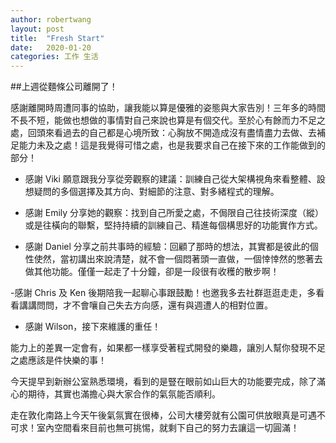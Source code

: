 ```yaml
---
author: robertwang
layout: post
title:  "Fresh Start"
date:   2020-01-20
categories: 工作 生活
---
```


##上週從麵條公司離開了！

感謝離開時周遭同事的協助，讓我能以算是優雅的姿態與大家告別！三年多的時間不長不短，能做也想做的事情對自己來說也算是有個交代。至於心有餘而力不足之處，回頭來看過去的自己都是心境所致：心胸放不開造成沒有盡情盡力去做、去補足能力未及之處！這是我覺得可惜之處，也是我要求自己在接下來的工作能做到的部分！

- 感謝 Viki 願意跟我分享從旁觀察的建議：訓練自己從大架構視角來看整體、設想疑問的多個選擇及其方向、對細節的注意、對多緒程式的理解。

- 感謝 Emily 分享她的觀察：找到自己所愛之處，不侷限自己往技術深度（縱）或是往橫向的聯繫，堅持持續的訓練自己、精進每個構思好的功能實作方式。

- 感謝 Daniel 分享之前共事時的經驗：回顧了那時的想法，其實都是彼此的個性使然，當初講出來說清楚，就不會一個悶著頭一直做，一個悻悻然的憋著去做其他功能。僅僅一起走了十分鐘，卻是一段很有收穫的散步啊！

-感謝 Chris 及 Ken 後期陪我一起聊心事跟鼓勵！也邀我多去社群逛逛走走，多看看講講問問，才不會嚷自己失去方向感，還有與週遭人的相對位置。

- 感謝 Wilson，接下來維護的重任！

能力上的差異一定會有，如果都一樣享受著程式開發的樂趣，讓別人幫你發現不足之處應該是件快樂的事！

今天提早到新辦公室熟悉環境，看到的是豎在眼前如山巨大的功能要完成，除了滿心的期待，其實也滿擔心與大家合作的氣氛能否順利。

走在敦化南路上今天午後氣氛實在很棒，公司大樓旁就有公園可供放眼真是可遇不可求！室內空間看來目前也無可挑惕，就剩下自己的努力去讓這一切圓滿！
